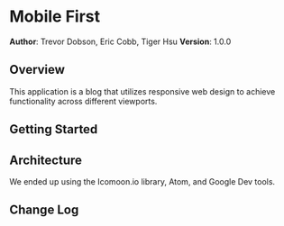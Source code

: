 # Mobile First

**Author**: Trevor Dobson, Eric Cobb, Tiger Hsu
**Version**: 1.0.0

## Overview
This application is a blog that utilizes responsive web design to achieve functionality across different viewports.

## Getting Started

## Architecture
We ended up using the Icomoon.io library, Atom, and Google Dev tools.

## Change Log
<!-- Use this are to document the iterative changes made to your application as each feature is successfully implemented. Use time stamps. Here's an examples:

01-01-2001 4:59pm - Application now has a fully-functional express server, with GET and POST routes for the book resource.

## Credits and Collaborations
<!-- Give credit (and a link) to other people or resources that helped you build this application.